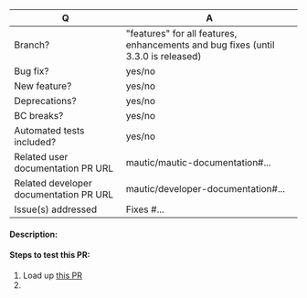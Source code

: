 | Q                                      | A
| -------------------------------------- | ---
| Branch?                                | "features" for all features, enhancements and bug fixes (until 3.3.0 is released) <!-- see below -->
| Bug fix?                               | yes/no
| New feature?                           | yes/no
| Deprecations?                          | yes/no
| BC breaks?                             | yes/no
| Automated tests included?              | yes/no
| Related user documentation PR URL      | mautic/mautic-documentation#... <!-- required for new features -->
| Related developer documentation PR URL | mautic/developer-documentation#... <!-- required for developer-facing changes -->
| Issue(s) addressed                     | Fixes #... <!-- prefix each issue number with "Fixes #", no need to create an issue if none exists, explain below instead -->

<!--
Additionally (see https://contribute.mautic.org/contributing-to-mautic/developer/code/pull-requests#step-5-work-on-your-pull-request):
 - Always add tests and ensure they pass.
 - Bug fixes must be submitted against the lowest maintained branch where they apply
   (lowest branches are regularly merged to upper ones so they get the fixes too.)
 - Features and deprecations must be submitted against the "features" branch.
-->

<!--
Please write a short README for your feature/bugfix. This will help people understand your PR and what it aims to do.
-->
#### Description:

<!--
If you are fixing a bug and if there is no linked issue already, please provide steps to reproduce the issue here.
-->

#### Steps to test this PR:
1. Load up [this PR](https://mautibox.com)
2. 

<!--
If you have any deprecations, list them here along with the new alternative.
If you have any backwards compatibility breaks, list them here.
-->
